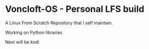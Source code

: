 # Voncloft-OS - Personal LFS build

A Linux From Scratch Repository that I self maintain.

Working on Python libraries

Next will be kodi
